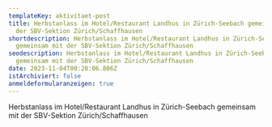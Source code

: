 ```yaml
---
templateKey: aktivitaet-post
title: Herbstanlass im Hotel/Restaurant Landhus in Zürich-Seebach gemeinsam mit
  der SBV-Sektion Zürich/Schaffhausen
shortdescription: Herbstanlass im Hotel/Restaurant Landhus in Zürich-Seebach
  gemeinsam mit der SBV-Sektion Zürich/Schaffhausen
seodescription: Herbstanlass im Hotel/Restaurant Landhus in Zürich-Seebach
  gemeinsam mit der SBV-Sektion Zürich/Schaffhausen
date: 2023-11-04T00:28:06.806Z
istArchiviert: false
anmeldeformularanzeigen: true
---
```

Herbstanlass im Hotel/Restaurant Landhus in Zürich-Seebach gemeinsam mit der SBV-Sektion Zürich/Schaffhausen 